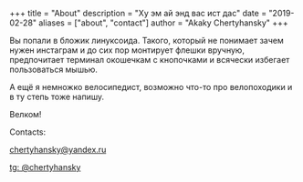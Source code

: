 +++
title = "About"
description = "Ху эм ай энд вас ист дас"
date = "2019-02-28"
aliases = ["about", "contact"]
author = "Akaky Chertyhansky"
+++

Вы попали в бложик линуксоида. Такого, который не понимает зачем нужен инстаграм и до сих пор монтирует флешки вручную, предпочитает терминал окошечкам с кнопочками и всячески избегает пользоваться мышью.

А ещё я немножко велосипедист, возможно что-то про велопоходики и в ту степь тоже напишу.

Велком!

Contacts:

[chertyhansky@yandex.ru](mailto:chertyhansky@yandex.ru)

[tg: @chertyhansky](https://t.me/chertyhabsky)
